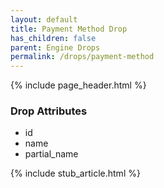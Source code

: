 ```yaml
---
layout: default
title: Payment Method Drop
has_children: false
parent: Engine Drops
permalink: /drops/payment-method
---
```


{% include page_header.html %}

### Drop Attributes

- id
- name
- partial_name

{% include stub_article.html %}